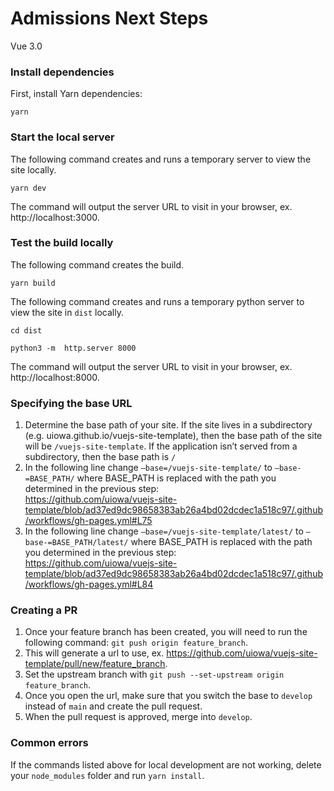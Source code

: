 # Admissions Next Steps
Vue 3.0

### Install dependencies
First, install Yarn dependencies:
```
yarn
```

### Start the local server
The following command creates and runs a temporary server to view the site locally.
```
yarn dev
```
The command will output the server URL to visit in your browser, ex. http://localhost:3000.

### Test the build locally
The following command creates the build.
```
yarn build
```

The following command creates and runs a temporary python server to view the site in `dist` locally.
```
cd dist
```
```
python3 -m  http.server 8000 
```
The command will output the server URL to visit in your browser, ex. http://localhost:8000.

### Specifying the base URL
1. Determine the base path of your site. If the site lives in a subdirectory (e.g. uiowa.github.io/vuejs-site-template), then the base path of the site will be `/vuejs-site-template`. If the application isn’t served from a subdirectory, then the base path is `/`
2. In the following line change `—base=/vuejs-site-template/` to `—base-=BASE_PATH/` where BASE_PATH is replaced with the path you determined in the previous step:  
https://github.com/uiowa/vuejs-site-template/blob/ad37ed9dc98658383ab26a4bd02dcdec1a518c97/.github/workflows/gh-pages.yml#L75  
3. In the following line change `—base=/vuejs-site-template/latest/` to `—base-=BASE_PATH/latest/` where BASE_PATH is replaced with the path you determined in the previous step:  
https://github.com/uiowa/vuejs-site-template/blob/ad37ed9dc98658383ab26a4bd02dcdec1a518c97/.github/workflows/gh-pages.yml#L84 

### Creating a PR
1. Once your feature branch has been created, you will need to run the following command: `git push origin feature_branch`.
2. This will generate a url to use, ex. https://github.com/uiowa/vuejs-site-template/pull/new/feature_branch. 
3. Set the upstream branch with `git push --set-upstream origin feature_branch`.
4. Once you open the url, make sure that you switch the base to `develop` instead of `main` and create the pull request. 
5. When the pull request is approved, merge into `develop`.

### Common errors
If the commands listed above for local development are not working, delete your `node_modules` folder and run `yarn install`. 